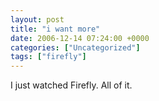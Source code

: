 ```yaml
---
layout: post
title: "i want more"
date: 2006-12-14 07:24:00 +0000
categories: ["Uncategorized"]
tags: ["firefly"]
---
```


I just watched Firefly. All of it.